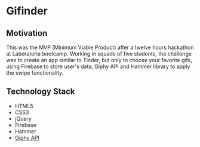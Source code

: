 # Gifinder

## Motivation
This was the MVP (Minimum Viable Product) after a twelve hours hackathon at Laboratoria bootcamp. Working in squads of five students, the challenge was to create an app similar to Tinder, but only to choose your favorite gifs, using Firebase to store user's data, Giphy API and Hammer library to apply the swipe functionality.

## Technology Stack
+ HTML5
+ CSS3
+ jQuery
+ Firebase
+ Hammer
+ [Giphy API](https://developers.giphy.com/) 